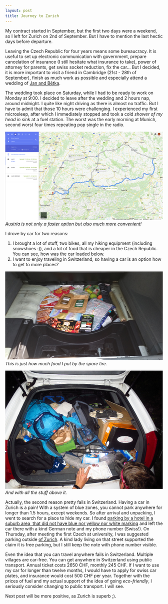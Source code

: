 ```yaml
---
layout: post
title: Journey to Zurich
---
```


My contract started in September, but the first two days were a weekend, so I left for Zurich on 2nd of September. But I have to mention the last hectic days before departure.

Leaving the Czech Republic for four years means some bureaucracy. It is useful to set up electronic communication with government, prepare cancelation of insurance (I still hesitate what insurance to take), power of attorney for parents, get swiss socket reduction, fix the car... But I decided, it is more important to visit a friend in Cambridge (21st - 28th of September), finish as much work as possible and especially attend a wedding of [Jan and Bětka](https://svatba.drabkovi.family/).

The wedding took place on Saturday, while I had to be ready to work on Monday at 9:00. I decided to leave after the wedding and 2 hours nap, around midnight. I quite like night driving as there is almost no traffic. But I have to admit that those 10 hours were challenging. I experienced my first microsleep, after which I immediately stopped and took a cold *shower of my head in sink* at a fuel station. The worst was the early morning at Munich, second worst four times repeating pop single in the radio.

![](https://raw.githubusercontent.com/Bender250/bender250.github.io/master/images/eth/journey/route.png)
*[Austria is not only a faster option but also much more convenient!](https://goo.gl/maps/Fxu7gfiwfaC2)*

I drove by car for two reasons:

1. I brought a lot of stuff, two bikes, all my hiking equipment (including snowshoes :)), and a lot of food that is cheaper in the Czech Republic. You can see, how was the car loaded below.
2. I want to enjoy traveling in Switzerland, so having a car is an option how to get to more places?


![](https://raw.githubusercontent.com/Bender250/bender250.github.io/master/images/eth/journey/car1.jpg)
*This is just how much food I put by the spare tire.*

![](https://raw.githubusercontent.com/Bender250/bender250.github.io/master/images/eth/journey/car2.JPG)
*And with all the stuff above it.*

Actually, the second reason pretty fails in Switzerland. Having a car in Zurich is a pain! With a system of blue zones, you cannot park anywhere for longer than 1.5 hours, except weekends. So after arrival and unpacking, I went to search for a place to hide my car. I found [parking by a hotel in a suburb area, that did not have blue nor yellow nor white marking](https://goo.gl/maps/t4TS4QLnk9y) and left the car there with a kind German note and my phone number (Swiss!). On Thursday, after meeting the first Czech at university, I was suggested parking outside [of Zurich](https://goo.gl/maps/jn2aG13ARrR2). A kind lady living on that street supported the claim it is free parking, but I still keep the note with phone number visible.

Even the idea that you can travel anywhere fails in Switzerland. Multiple villages are car-free. You can get anywhere in Switzerland using public transport. Annual ticket costs 2650 CHF, monthly 245 CHF. If I want to use my car for longer than twelve months, I would have to apply for swiss car plates, and insurance would cost 500 CHF per year. Together with the prices of fuel and my actual support of the idea of going *eco-friendly*, I seriously consider changing to public transport. I will see.

Next post will be more positive, as Zurich is superb ;).
